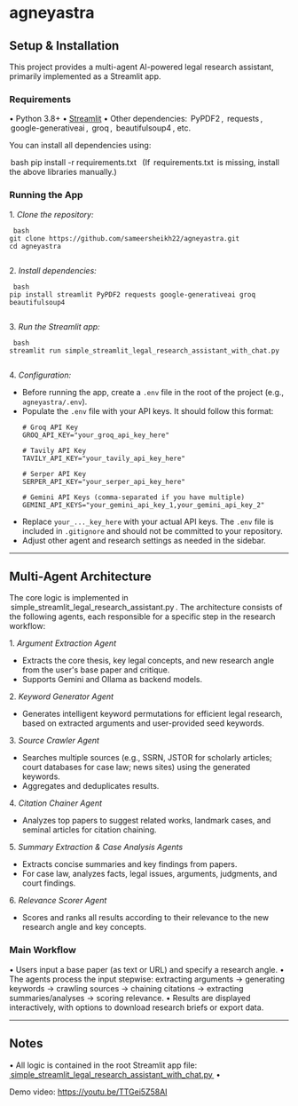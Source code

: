 # agneyastra

## Setup & Installation

This project provides a multi-agent AI-powered legal research assistant, primarily implemented as a Streamlit app.

### Requirements

•⁠  ⁠Python 3.8+
•⁠  ⁠[Streamlit](https://streamlit.io/)
•⁠  ⁠Other dependencies: ⁠ PyPDF2 ⁠, ⁠ requests ⁠, ⁠ google-generativeai ⁠, ⁠ groq ⁠, ⁠ beautifulsoup4 ⁠, etc.

You can install all dependencies using:

⁠ bash
pip install -r requirements.txt
 ⁠
(If ⁠ requirements.txt ⁠ is missing, install the above libraries manually.)

### Running the App

1.⁠ ⁠*Clone the repository:*

    ⁠ bash
    git clone https://github.com/sameersheikh22/agneyastra.git
    cd agneyastra
     ⁠

2.⁠ ⁠*Install dependencies:*

    ⁠ bash
    pip install streamlit PyPDF2 requests google-generativeai groq beautifulsoup4
     ⁠

3.⁠ ⁠*Run the Streamlit app:*

    ⁠ bash
    streamlit run simple_streamlit_legal_research_assistant_with_chat.py
     ⁠

4.⁠ ⁠*Configuration:*
   - Before running the app, create a `.env` file in the root of the project (e.g., `agneyastra/.env`).
   - Populate the `.env` file with your API keys. It should follow this format:
     ```env
     # Groq API Key
     GROQ_API_KEY="your_groq_api_key_here"

     # Tavily API Key
     TAVILY_API_KEY="your_tavily_api_key_here"

     # Serper API Key
     SERPER_API_KEY="your_serper_api_key_here"

     # Gemini API Keys (comma-separated if you have multiple)
     GEMINI_API_KEYS="your_gemini_api_key_1,your_gemini_api_key_2"
     ```
   - Replace `your_..._key_here` with your actual API keys. The `.env` file is included in `.gitignore` and should not be committed to your repository.
   - Adjust other agent and research settings as needed in the sidebar.

---

## Multi-Agent Architecture

The core logic is implemented in ⁠ simple_streamlit_legal_research_assistant.py ⁠. The architecture consists of the following agents, each responsible for a specific step in the research workflow:

1.⁠ ⁠*Argument Extraction Agent*
   - Extracts the core thesis, key legal concepts, and new research angle from the user's base paper and critique.
   - Supports Gemini and Ollama as backend models.

2.⁠ ⁠*Keyword Generator Agent*
   - Generates intelligent keyword permutations for efficient legal research, based on extracted arguments and user-provided seed keywords.

3.⁠ ⁠*Source Crawler Agent*
   - Searches multiple sources (e.g., SSRN, JSTOR for scholarly articles; court databases for case law; news sites) using the generated keywords.
   - Aggregates and deduplicates results.

4.⁠ ⁠*Citation Chainer Agent*
   - Analyzes top papers to suggest related works, landmark cases, and seminal articles for citation chaining.

5.⁠ ⁠*Summary Extraction & Case Analysis Agents*
   - Extracts concise summaries and key findings from papers.
   - For case law, analyzes facts, legal issues, arguments, judgments, and court findings.

6.⁠ ⁠*Relevance Scorer Agent*
   - Scores and ranks all results according to their relevance to the new research angle and key concepts.

### Main Workflow

•⁠  ⁠Users input a base paper (as text or URL) and specify a research angle.
•⁠  ⁠The agents process the input stepwise: extracting arguments → generating keywords → crawling sources → chaining citations → extracting summaries/analyses → scoring relevance.
•⁠  ⁠Results are displayed interactively, with options to download research briefs or export data.

---

## Notes

•⁠  ⁠All logic is contained in the root Streamlit app file: [⁠ simple_streamlit_legal_research_assistant_with_chat.py ⁠](simple_streamlit_legal_research_assistant.py)
•⁠


Demo video: https://youtu.be/TTGei5Z58AI